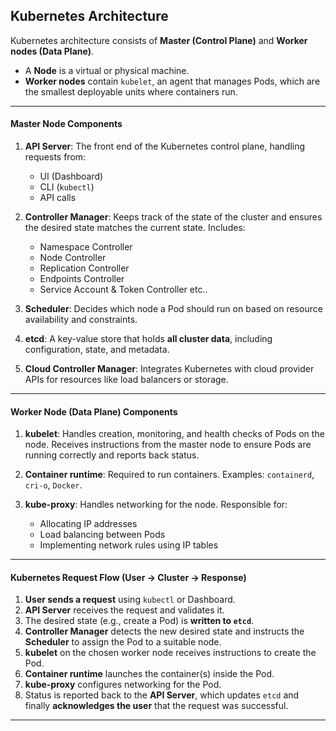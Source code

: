 
## **Kubernetes Architecture**

Kubernetes architecture consists of **Master (Control Plane)** and **Worker nodes (Data Plane)**.

* A **Node** is a virtual or physical machine.
* **Worker nodes** contain `kubelet`, an agent that manages Pods, which are the smallest deployable units where containers run.

---

#### **Master Node Components**

1. **API Server**: The front end of the Kubernetes control plane, handling requests from:

   * UI (Dashboard)
   * CLI (`kubectl`)
   * API calls
2. **Controller Manager**: Keeps track of the state of the cluster and ensures the desired state matches the current state. Includes:

   * Namespace Controller
   * Node Controller
   * Replication Controller
   * Endpoints Controller
   * Service Account & Token Controller etc..
3. **Scheduler**: Decides which node a Pod should run on based on resource availability and constraints.
4. **etcd**: A key-value store that holds **all cluster data**, including configuration, state, and metadata.
5. **Cloud Controller Manager**: Integrates Kubernetes with cloud provider APIs for resources like load balancers or storage.

---



#### **Worker Node (Data Plane) Components**

1. **kubelet**: Handles creation, monitoring, and health checks of Pods on the node. Receives instructions from the master node to ensure Pods are running correctly and reports back status.
2. **Container runtime**: Required to run containers. Examples: `containerd`, `cri-o`, `Docker`.
3. **kube-proxy**: Handles networking for the node. Responsible for:

   * Allocating IP addresses
   * Load balancing between Pods
   * Implementing network rules using IP tables

---

#### **Kubernetes Request Flow (User → Cluster → Response)**

1. **User sends a request** using `kubectl` or Dashboard.
2. **API Server** receives the request and validates it.
3. The desired state (e.g., create a Pod) is **written to `etcd`**.
4. **Controller Manager** detects the new desired state and instructs the **Scheduler** to assign the Pod to a suitable node.
5. **kubelet** on the chosen worker node receives instructions to create the Pod.
6. **Container runtime** launches the container(s) inside the Pod.
7. **kube-proxy** configures networking for the Pod.
8. Status is reported back to the **API Server**, which updates `etcd` and finally **acknowledges the user** that the request was successful.

---

